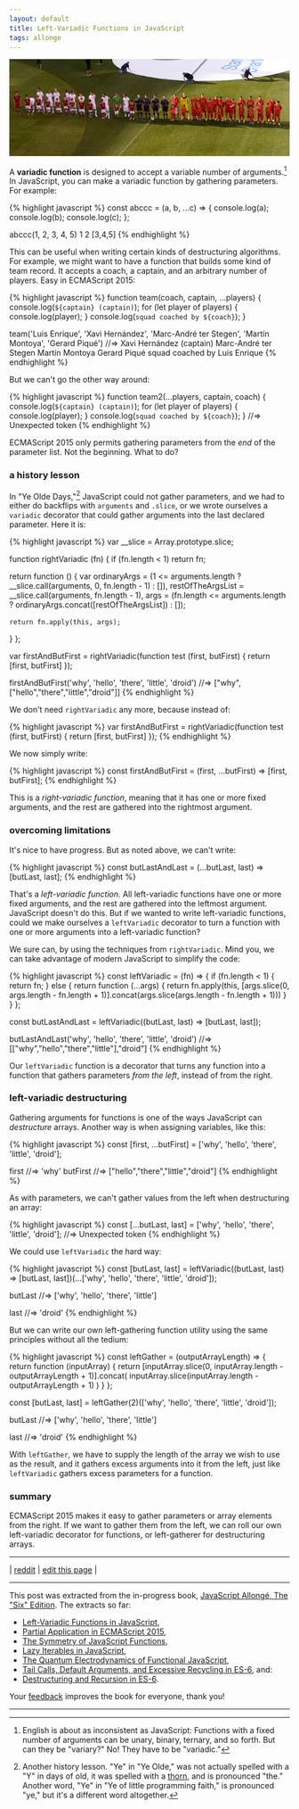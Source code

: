 ```yaml
---
layout: default
title: Left-Variadic Functions in JavaScript
tags: allonge
---
```


[![Football at Fenway](/assets/images/football-at-fenway.jpg)](https://www.flickr.com/photos/ekilby/7651165338 "Football at Fenway Pregame Lineups (c) 2012 Eric Kilby")

A **variadic function** is designed to accept a variable number of arguments.[^eng] In JavaScript, you can make a variadic function by gathering parameters. For example:

[^eng]: English is about as inconsistent as JavaScript: Functions with a fixed number of arguments can be unary, binary, ternary, and so forth. But can they be "variary?" No! They have to be "variadic."

{% highlight javascript %}
const abccc = (a, b, ...c) => {
  console.log(a);
  console.log(b);
  console.log(c);
};

abccc(1, 2, 3, 4, 5)
  1
  2
  [3,4,5]
{% endhighlight %}

This can be useful when writing certain kinds of destructuring algorithms. For example, we might want to have a function that builds some kind of team record. It accepts a coach, a captain, and an arbitrary number of players. Easy in ECMAScript 2015:

{% highlight javascript %}
function team(coach, captain, ...players) {
  console.log(`${captain} (captain)`);
  for (let player of players) {
    console.log(player);
  }
  console.log(`squad coached by ${coach}`);
}

team('Luis Enrique', 'Xavi Hernández', 'Marc-André ter Stegen', 'Martín Montoya', 'Gerard Piqué')
  //=>
    Xavi Hernández (captain)
    Marc-André ter Stegen
    Martín Montoya
    Gerard Piqué
    squad coached by Luis Enrique
{% endhighlight %}

But we can't go the other way around:

{% highlight javascript %}
function team2(...players, captain, coach) {
  console.log(`${captain} (captain)`);
  for (let player of players) {
    console.log(player);
  }
  console.log(`squad coached by ${coach}`);
}
//=> Unexpected token
{% endhighlight %}

ECMAScript 2015 only permits gathering parameters from the *end* of the parameter list. Not the beginning. What to do?

### a history lesson

In "Ye Olde Days,"[^ye] JavaScript could not gather parameters, and we had to either do backflips with `arguments` and `.slice`, or we wrote ourselves a `variadic` decorator that could gather arguments into the last declared parameter. Here it is:

[^ye]: Another history lesson. "Ye" in "Ye Olde," was not actually spelled with a "Y" in days of old, it was spelled with a [thorn](https://en.wikipedia.org/wiki/Thorn_(letter)), and is pronounced "the." Another word, "Ye" in "Ye of little programming faith," is pronounced "ye," but it's a different word altogether.

{% highlight javascript %}
var __slice = Array.prototype.slice;

function rightVariadic (fn) {
  if (fn.length < 1) return fn;

  return function () {
    var ordinaryArgs = (1 <= arguments.length ? 
          __slice.call(arguments, 0, fn.length - 1) : []),
        restOfTheArgsList = __slice.call(arguments, fn.length - 1),
        args = (fn.length <= arguments.length ?
          ordinaryArgs.concat([restOfTheArgsList]) : []);
    
    return fn.apply(this, args);
  }
};

var firstAndButFirst = rightVariadic(function test (first, butFirst) {
  return [first, butFirst]
});

firstAndButFirst('why', 'hello', 'there', 'little', 'droid')
  //=> ["why",["hello","there","little","droid"]]
{% endhighlight %}

We don't need `rightVariadic` any more, because instead of:

{% highlight javascript %}
var firstAndButFirst = rightVariadic(function test (first, butFirst) {
  return [first, butFirst]
});
{% endhighlight %}

We now simply write:

{% highlight javascript %}
const firstAndButFirst = (first, ...butFirst) => [first, butFirst];
{% endhighlight %}

This is a *right-variadic function*, meaning that it has one or more fixed arguments, and the rest are gathered into the rightmost argument.

### overcoming limitations

It's nice to have progress. But as noted above, we can't write:

{% highlight javascript %}
const butLastAndLast = (...butLast, last) => [butLast, last];
{% endhighlight %}

That's a *left-variadic function*. All left-variadic functions have one or more fixed arguments, and the rest are gathered into the leftmost argument. JavaScript doesn't do this. But if we wanted to write left-variadic functions, could we make ourselves a `leftVariadic` decorator to turn a function with one or more arguments into a left-variadic function?

We sure can, by using the techniques from `rightVariadic`. Mind you, we can take advantage of modern JavaScript to simplify the code:

{% highlight javascript %}
const leftVariadic = (fn) => {
  if (fn.length < 1) {
    return fn;
  }
  else {
    return function (...args) {
      return fn.apply(this, [args.slice(0, args.length - fn.length + 1)].concat(args.slice(args.length - fn.length + 1)))
    }
  }
};

const butLastAndLast = leftVariadic((butLast, last) => [butLast, last]);

butLastAndLast('why', 'hello', 'there', 'little', 'droid')
  //=> [["why","hello","there","little"],"droid"]
{% endhighlight %}

Our `leftVariadic` function is a decorator that turns any function into a function that gathers parameters *from the left*, instead of from the right.

### left-variadic destructuring

Gathering arguments for functions is one of the ways JavaScript can *destructure* arrays. Another way is when assigning variables, like this:

{% highlight javascript %}
const [first, ...butFirst] = ['why', 'hello', 'there', 'little', 'droid'];

first
  //=> 'why'
butFirst
  //=> ["hello","there","little","droid"]
{% endhighlight %}

As with parameters, we can't gather values from the left when destructuring an array:

{% highlight javascript %}
const [...butLast, last] = ['why', 'hello', 'there', 'little', 'droid'];
  //=> Unexpected token
{% endhighlight %}

We could use `leftVariadic` the hard way:

{% highlight javascript %}
const [butLast, last] = leftVariadic((butLast, last) => [butLast, last])(...['why', 'hello', 'there', 'little', 'droid']);

butLast
  //=> ['why', 'hello', 'there', 'little']

last
  //=> 'droid'
{% endhighlight %}

But we can write our own left-gathering function utility using the same principles without all the tedium:

{% highlight javascript %}
const leftGather = (outputArrayLength) => {
  return function (inputArray) {
    return [inputArray.slice(0, inputArray.length - outputArrayLength + 1)].concat(
      inputArray.slice(inputArray.length - outputArrayLength + 1)
    )
  }
};

const [butLast, last] = leftGather(2)(['why', 'hello', 'there', 'little', 'droid']);
  
butLast
  //=> ['why', 'hello', 'there', 'little']

last
  //=> 'droid'
{% endhighlight %}

With `leftGather`, we have to supply the length of the array we wish to use as the result, and it gathers excess arguments into it from the left, just like `leftVariadic` gathers excess parameters for a function.

### summary

ECMAScript 2015 makes it easy to gather parameters or array elements from the right. If we want to gather them from the left, we can roll our own left-variadic decorator for functions, or left-gatherer for destructuring arrays.

---

| [reddit](http://www.reddit.com/r/javascript/comments/31qsme/leftvariadic_functions_in_javascript/) | [edit this page](https://github.com/raganwald/raganwald.github.com/edit/master/_posts/2015-04-03-left-variadic.md) |

---

This post was extracted from the in-progress book, [JavaScript Allongé, The "Six" Edition][ja6]. The extracts so far:

* [Left-Variadic Functions in JavaScript](http://raganwald.com/2015/04/03/left-variadic.html),
* [Partial Application in ECMAScript 2015](http://raganwald.com/2015/04/01/partial-application.html),
* [The Symmetry of JavaScript Functions](http://raganwald.com/2015/03/12/symmetry.html),
* [Lazy Iterables in JavaScript](http://raganwald.com/2015/02/17/lazy-iteratables-in-javascript.html),
* [The Quantum Electrodynamics of Functional JavaScript](http://raganwald.com/2015/02/13/functional-quantum-electrodynamics.html),
* [Tail Calls, Default Arguments, and Excessive Recycling in ES-6](http://raganwald.com/2015/02/07/tail-calls-defult-arguments-recycling.html), and:
* [Destructuring and Recursion in ES-6](http://raganwald.com/2015/02/02/destructuring.html).

Your [feedback](https://github.com/raganwald/raganwald.github.com/issues/new) improves the book for everyone, thank you!

[ja6]: https://leanpub.com/b/buyjavascriptallongthesixeditiongetjavascriptallongfree

---